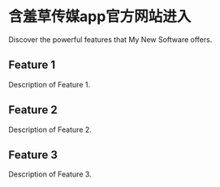 # 含羞草传媒app官方网站进入

Discover the powerful features that My New Software offers.

## Feature 1

Description of Feature 1.

## Feature 2

Description of Feature 2.

## Feature 3

Description of Feature 3.
